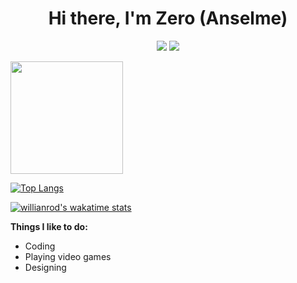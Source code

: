 <p align="center">
  <h1 align="center">Hi there, I'm Zero (Anselme)</h1>
</p>
<p align="center">
  <img src="https://img.shields.io/badge/slashDEV-slash-red"/>
  <img src="https://wakatime.com/badge/user/360b9b99-ab30-48e8-8c3b-7722027bf78d.svg"/>
</p>

<img height="180em" src="https://github-readme-stats.vercel.app/api?username=zer0less&show_icons=true&hide_border=true&count_private=true&include_all_commits=true&title_color=f00&text_color=ffa500&icon_color=f00&bg_color=000" />

[![Top Langs](https://github-readme-stats.vercel.app/api/top-langs/?username=zer0less&hide_border=true&layout=compact&title_color=f00&text_color=ffa500&icon_color=f00&bg_color=000)](https://github.com/zer0less/github-readme-stats)

[![willianrod's wakatime stats](https://github-readme-stats.vercel.app/api/wakatime?username=zer0less&hide_border=true&title_color=f00&text_color=ffa500&icon_color=f00&bg_color=000)](https://github.com/zer0less/github-readme-stats)

**Things I like to do:**
 - Coding
 - Playing video games
 - Designing

